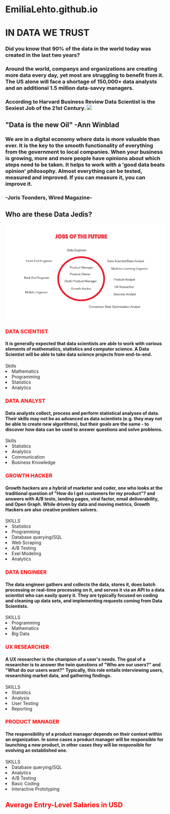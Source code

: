 # EmiliaLehto.github.io
<!DOCTYPE html>
<html>
<head>
<link rel="stylesheet" href="https://cdn.jsdelivr.net/chartist.js/latest/chartist.min.css">
    <script src="https://cdn.jsdelivr.net/chartist.js/latest/chartist.min.js"></script>
<div id="about">
<link rel="stylesheet" type="text/css" href="style.css">
</head>
<head> 
<link href="https://fonts.googleapis.com/css?family=Orbitron|Ropa+Sans" rel="stylesheet">
<h1> IN DATA WE TRUST
</h1>
</head>
<body>
<div class="container"> 
<h3>Did you know that 90% of the data in the world today was created in the last two years? </h3>
<h3>Around the world, companys and organizations are creating more data every day, yet most are struggling to benefit from it. The US alone will face a shortage of 150,000+ data analysts and an additional 1.5 million data-savvy managers.
</h3>
<h3> According to Harvard Business Review Data Scientist is the Sexiest Job of the 21st Century.
<img src="https://www.ukko.fi/kuvat2/kasvuhakkeri.png">
<h2> "Data is the new Oil" -Ann Winblad </h3>
<h3>We are in a digital economy where data is more valuable than ever. It is the key to the smooth functionality of everything from the government to local companies. When your business is growing, more and more people have opinions about which steps need to be taken. It helps to work with a 'good data beats opinion' philosophy. Almost everything can be tested, measured and improved. If you can measure it, you can improve it. </h3> 
<h3> -Joris Toonders, Wired Magazine- </h3>
<h2> Who are these Data Jedis?</h2>
<img src="Jobs-of-the-future.png"> 
<div class="panel panel-Data Scientist"> 
<h3> <font color="red"> DATA SCIENTIST </font> </h3> 
<h4>It is generally expected that data scientists are able to work with various elements of mathematics, statistics and computer science. A Data Scientist will be able to take data science projects from end-to-end. </h4>
<lu> Skills </lu>
<li> Mathematics</li>
<li> Programming </li>
<li> Statistics </li>
<li> Analytics </li> </div>
<div class="panel panel-Data Analyst"> 
<h3> <font color="red"> DATA ANALYST </font> </h3> 
<h4> Data analysts collect, process and perform statistical analyses of data. Their skills may not be as advanced as data scientists (e.g. they may not be able to create new algorithms), but their goals are the same - to discover how data can be used to answer questions and solve problems. </h4>
<lu> Skills </lu>
<li> Statistics </li>
<li> Analytics </li>
<li> Communication </li>
<li> Business Knowledge </li>
</div>
<div class="panel panel-Growth Hacker"> 
<h3> <font color="red"> GROWTH HACKER </font> </h3> 
<h4> Growth hackers are a hybrid of marketer and coder, one who looks at the traditional question of "How do I get customers for my product"? and answers with A/B tests, landing pages, viral factor, email deliverability, and Open Graph. While driven by data and moving metrics, Growth Hackers are also creative problem solvers.</h4>
<lu> SKILLS </lu>
<li> Statistics </li>
<li> Programming </li>
<li> Database querying/SQL </li>
<li> Web Scraping </li>
<li> A/B Testing </li>
<li> Exel Modeling </li>
<li> Analytics </li>
</div>
<div class="panel panel-Data Engineer">
<h3> <font color="red"> DATA ENGINEER </font> </h3> 
<h4> The data engineer gathers and collects the data, stores it, does batch processing or real-time processing on it, and serves it via an API to a data scientist who can easily query it. They are typically focused on coding and cleaning up data sets, and implementing requests coming from Data Scientists.
 </h4> 
<lu> SKILLS </lu>
<li> Programming</li>
<li> Mathematics </li>
<li> Big Data </li>
</div>
<div class="panel panel-UX Researcher"> 
<h3> <font color="red"> UX RESEARCHER </font> </h3>
<h4>A UX researcher is the champion of a user's needs. The goal of a researcher is to answer the twin questions of "Who are our users?" and "What do our users want?" Typically, this role entails interviewing users, researching market data, and gathering findings. </h4>
<lu> SKILLS
<li> Statistics</li>
<li> Analysis </li>
<li> User Testing </li>
<li> Reporting </li>
</div>
<div class="panel panel- Product Manager"> 
<h3> <font color="red"> PRODUCT MANAGER </font> </h3>  
<h4> The responsibility of a product manager depends on their context within an organization. In some cases a product manager will be responsible for launching a new product, in other cases they will be responsible for evolving an established one.</h4>
<lu>SKILLS </lu>
<li> Database querying/SQL </li>
<li> Analytics </li>
<li> A/B Testing </li>
<li> Basic Coding </li>
<li> Interactive Prototyping </li>
</div>
<h2> <font color="red"> Average Entry-Level Salaries in USD</font> </h2>
<div class="ct-chart"> </div>
<script type="text/javascript">
new Chartist.Bar('.ct-chart', {
  labels: ['Data Scientist', 'Data Analytist', 'Growth Hacker', 'Data Engineer', 'UX Researcher', 'Product Manager'],
  series: [
    [7164, 4349, 5343, 5500, 6204, 6755 ]
  ]
}, {
  seriesBarDistance: 10,
  reverseData: true,
  horizontalBars: true,
  axisY: {
    offset: 70
  }
});
</script>
<script>
  (function(i,s,o,g,r,a,m){i['GoogleAnalyticsObject']=r;i[r]=i[r]||function(){
  (i[r].q=i[r].q||[]).push(arguments)},i[r].l=1*new Date();a=s.createElement(o),
  m=s.getElementsByTagName(o)[0];a.async=1;a.src=g;m.parentNode.insertBefore(a,m)
  })(window,document,'script','https://www.google-analytics.com/analytics.js','ga');

  ga('create', 'UA-84085534-1', 'auto');
  ga('send', 'pageview');

</script>
</div id=about>
</lu>
</div>
</body>
</html>
